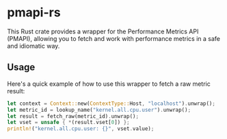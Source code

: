 # pmapi-rs

This Rust crate provides a wrapper for the Performance Metrics API (PMAPI), allowing you to fetch and work with performance metrics in a safe and idiomatic way.

## Usage

Here's a quick example of how to use this wrapper to fetch a raw metric result:

```rust
let context = Context::new(ContextType::Host, "localhost").unwrap();
let metric_id = lookup_name("kernel.all.cpu.user").unwrap();
let result = fetch_raw(metric_id).unwrap();
let vset = unsafe { *(result.vset[0]) };
println!("kernel.all.cpu.user: {}", vset.value);
```
